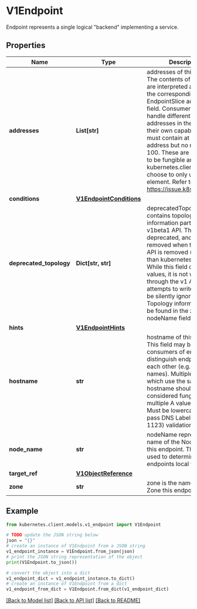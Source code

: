 # V1Endpoint

Endpoint represents a single logical \"backend\" implementing a service.

## Properties

Name | Type | Description | Notes
------------ | ------------- | ------------- | -------------
**addresses** | **List[str]** | addresses of this endpoint. The contents of this field are interpreted according to the corresponding EndpointSlice addressType field. Consumers must handle different types of addresses in the context of their own capabilities. This must contain at least one address but no more than 100. These are all assumed to be fungible and kubernetes.clients may choose to only use the first element. Refer to: https://issue.k8s.io/106267 | 
**conditions** | [**V1EndpointConditions**](V1EndpointConditions.md) |  | [optional] 
**deprecated_topology** | **Dict[str, str]** | deprecatedTopology contains topology information part of the v1beta1 API. This field is deprecated, and will be removed when the v1beta1 API is removed (no sooner than kubernetes v1.24).  While this field can hold values, it is not writable through the v1 API, and any attempts to write to it will be silently ignored. Topology information can be found in the zone and nodeName fields instead. | [optional] 
**hints** | [**V1EndpointHints**](V1EndpointHints.md) |  | [optional] 
**hostname** | **str** | hostname of this endpoint. This field may be used by consumers of endpoints to distinguish endpoints from each other (e.g. in DNS names). Multiple endpoints which use the same hostname should be considered fungible (e.g. multiple A values in DNS). Must be lowercase and pass DNS Label (RFC 1123) validation. | [optional] 
**node_name** | **str** | nodeName represents the name of the Node hosting this endpoint. This can be used to determine endpoints local to a Node. | [optional] 
**target_ref** | [**V1ObjectReference**](V1ObjectReference.md) |  | [optional] 
**zone** | **str** | zone is the name of the Zone this endpoint exists in. | [optional] 

## Example

```python
from kubernetes.client.models.v1_endpoint import V1Endpoint

# TODO update the JSON string below
json = "{}"
# create an instance of V1Endpoint from a JSON string
v1_endpoint_instance = V1Endpoint.from_json(json)
# print the JSON string representation of the object
print(V1Endpoint.to_json())

# convert the object into a dict
v1_endpoint_dict = v1_endpoint_instance.to_dict()
# create an instance of V1Endpoint from a dict
v1_endpoint_from_dict = V1Endpoint.from_dict(v1_endpoint_dict)
```
[[Back to Model list]](../README.md#documentation-for-models) [[Back to API list]](../README.md#documentation-for-api-endpoints) [[Back to README]](../README.md)


